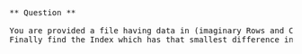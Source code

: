 <pre>
** Question **

You are provided a file having data in (imaginary Rows and Columns). Your Task is to find the Maximum and Minimum from each column, then the difference of the max and min.
Finally find the Index which has that smallest difference in the difference array.
</pre>
